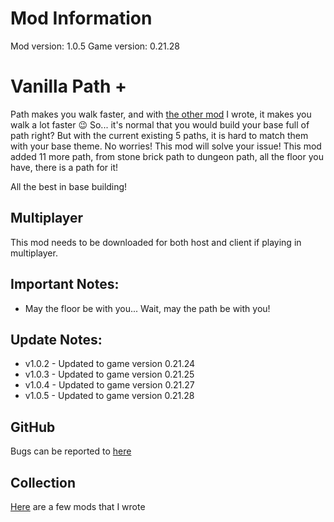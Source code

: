 # Mod Information
Mod version: 1.0.5
Game version: 0.21.28

# Vanilla Path +
Path makes you walk faster, and with [the other mod](https://steamcommunity.com/sharedfiles/filedetails/?id=2829083798) I wrote, it makes you walk a lot faster 😉
So... it's normal that you would build your base full of path right? But with the current existing 5 paths, it is hard to match them with your base theme.
No worries! This mod will solve your issue! This mod added 11 more path, from stone brick path to dungeon path, all the floor you have, there is a path for it!

All the best in base building!

## Multiplayer
This mod needs to be downloaded for both host and client if playing in multiplayer.

## Important Notes:
- May the floor be with you... Wait, may the path be with you!

## Update Notes:
- v1.0.2 - Updated to game version 0.21.24
- v1.0.3 - Updated to game version 0.21.25
- v1.0.4 - Updated to game version 0.21.27
- v1.0.5 - Updated to game version 0.21.28

## GitHub
Bugs can be reported to [here](https://github.com/dianchia/VanillaPathPlus/issues)

## Collection
[Here](https://github.com/dianchia/Necesse-Mods) are a few mods that I wrote